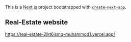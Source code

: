 This is a [Next.js](https://nextjs.org/) project bootstrapped with [`create-next-app`](https://github.com/vercel/next.js/tree/canary/packages/create-next-app).

## Real-Estate website

https://real-estate-2lkt6ismq-muhammod1.vercel.app/

